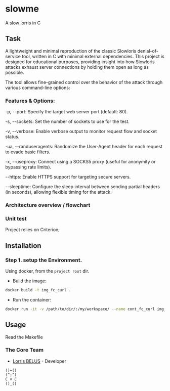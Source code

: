 # slowme

A slow lorris in C

## Task

A lightweight and minimal reproduction of the classic Slowloris denial-of-service tool, written in C with minimal external dependencies. This project is designed for educational purposes, providing insight into how Slowloris attacks exhaust server connections by holding them open as long as possible.

The tool allows fine-grained control over the behavior of the attack through various command-line options:

### Features & Options:
-p, --port: Specify the target web server port (default: 80).

-s, --sockets: Set the number of sockets to use for the test.

-v, --verbose: Enable verbose output to monitor request flow and socket status.

-ua, --randuseragents: Randomize the User-Agent header for each request to evade basic filters.

-x, --useproxy: Connect using a SOCKS5 proxy (useful for anonymity or bypassing rate limits).

--https: Enable HTTPS support for targeting secure servers.

--sleeptime: Configure the sleep interval between sending partial headers (in seconds), allowing flexible timing for the attack.

### Architecture overview / flowchart

### Unit test 

Project relies on Criterion;


## Installation

### Step 1. setup the Environment.

Using docker, from the ``project root`` dir.
- Build the image:
```bash
docker build -t img_fc_curl .
```

- Run the container:
```bash
docker run -it -v /path/to/dir/:/my/workspace/ --name cont_fc_curl img_fc_curl /bin/bash
```

## Usage

Read the Makefile

### The Core Team
* [Lorris BELUS](//github.com/Lbelus) - Developer
```
()=()
(^;^)
C × C
()_()
```
